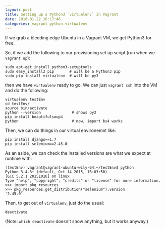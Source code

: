 ```yaml
---
layout: post
title: Setting up a Python3 `virtualenv` in Vagrant
date: 2016-01-22 16:17:46
categories: vagrant python virtualenv
---
```

If we grab a bleeding edge Ubuntu in a Vagrant VM, we get Python3 for free.

So, if we add the following to our provisioning set up script (run when we
`vagrant up`):

    sudo apt-get install python3-setuptools
    sudo easy_install3 pip       # will be a Python3 pip
    sudo pip install virtualenv  # will be py3

then we have `virtualenv` ready to go. We can just `vagrant ssh` into the VM
and do the following:

    virtualenv testEnv
    cd testEnv/
    source bin/activate
    python --version              # shows py3
    pip install beautifulsoup4
    python                        # now, import bs4 works

Then, we can do things in our virtual environemnt like:

    pip install django==1.7
    pip install selenium==2.45.0

As an aside, we can check the installed versions are what we expect at runtime
with:

    (testEnv) vagrant@vagrant-ubuntu-wily-64:~/testEnv$ python
    Python 3.4.3+ (default, Oct 14 2015, 16:03:50)
    [GCC 5.2.1 20151010] on linux
    Type "help", "copyright", "credits" or "license" for more information.
    >>> import pkg_resources
    >>> pkg_resources.get_distribution("selenium").version
    '2.45.0'

Then, to get out of `virtualenv`, just do the usual:

    deactivate

(Note: `which deactivate` doesn't show anything, but it works anyway.)

